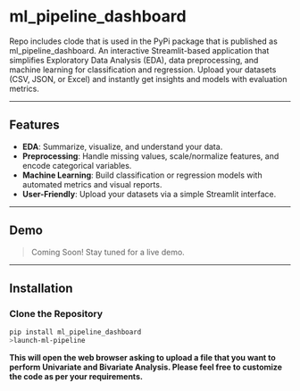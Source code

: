 # ml_pipeline_dashboard
Repo includes clode that is used in the PyPi package that is published as ml_pipeline_dashboard.
An interactive Streamlit-based application that simplifies Exploratory Data Analysis (EDA), data preprocessing, and machine learning for classification and regression. Upload your datasets (CSV, JSON, or Excel) and instantly get insights and models with evaluation metrics.

---

## Features

- **EDA**: Summarize, visualize, and understand your data.
- **Preprocessing**: Handle missing values, scale/normalize features, and encode categorical variables.
- **Machine Learning**: Build classification or regression models with automated metrics and visual reports.
- **User-Friendly**: Upload your datasets via a simple Streamlit interface.

---

## Demo

> Coming Soon! Stay tuned for a live demo.

---

## Installation

### Clone the Repository
```bash
pip install ml_pipeline_dashboard
>launch-ml-pipeline
```
**This will open the web browser asking to upload a file that you want to perform Univariate and Bivariate Analysis. Please feel free to customize the code as per your requirements.**